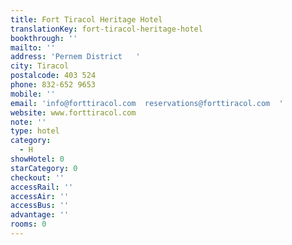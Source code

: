 ```yaml
---
title: Fort Tiracol Heritage Hotel
translationKey: fort-tiracol-heritage-hotel
bookthrough: ''
mailto: ''
address: 'Pernem District   '
city: Tiracol
postalcode: 403 524
phone: 832-652 9653
mobile: ''
email: 'info@forttiracol.com  reservations@forttiracol.com  '
website: www.forttiracol.com
note: ''
type: hotel
category:
  - H
showHotel: 0
starCategory: 0
checkout: ''
accessRail: ''
accessAir: ''
accessBus: ''
advantage: ''
rooms: 0
---
```

